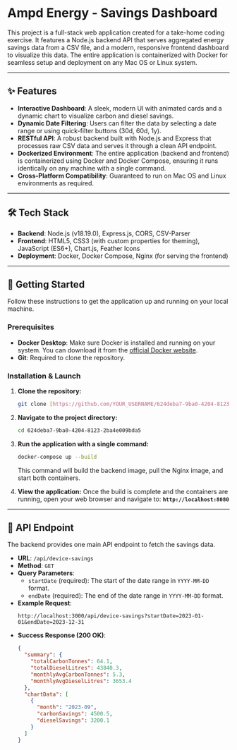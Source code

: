 # Ampd Energy - Savings Dashboard

This project is a full-stack web application created for a take-home coding exercise. It features a Node.js backend API that serves aggregated energy savings data from a CSV file, and a modern, responsive frontend dashboard to visualize this data. The entire application is containerized with Docker for seamless setup and deployment on any Mac OS or Linux system.



---

## ✨ Features

-   **Interactive Dashboard**: A sleek, modern UI with animated cards and a dynamic chart to visualize carbon and diesel savings.
-   **Dynamic Date Filtering**: Users can filter the data by selecting a date range or using quick-filter buttons (30d, 60d, 1y).
-   **RESTful API**: A robust backend built with Node.js and Express that processes raw CSV data and serves it through a clean API endpoint.
-   **Dockerized Environment**: The entire application (backend and frontend) is containerized using Docker and Docker Compose, ensuring it runs identically on any machine with a single command.
-   **Cross-Platform Compatibility**: Guaranteed to run on Mac OS and Linux environments as required.

---

## 🛠️ Tech Stack

-   **Backend**: Node.js (v18.19.0), Express.js, CORS, CSV-Parser
-   **Frontend**: HTML5, CSS3 (with custom properties for theming), JavaScript (ES6+), Chart.js, Feather Icons
-   **Deployment**: Docker, Docker Compose, Nginx (for serving the frontend)

---

## 🚀 Getting Started

Follow these instructions to get the application up and running on your local machine.

### Prerequisites

-   **Docker Desktop**: Make sure Docker is installed and running on your system. You can download it from the [official Docker website](https://www.docker.com/products/docker-desktop/).
-   **Git**: Required to clone the repository.

### Installation & Launch

1.  **Clone the repository:**
    ```bash
    git clone [https://github.com/YOUR_USERNAME/624deba7-9ba0-4204-8123-2ba4e009bda5.git](https://github.com/YOUR_USERNAME/624deba7-9ba0-4204-8123-2ba4e009bda5.git)
    ```

2.  **Navigate to the project directory:**
    ```bash
    cd 624deba7-9ba0-4204-8123-2ba4e009bda5
    ```

3.  **Run the application with a single command:**
    ```bash
    docker-compose up --build
    ```
    This command will build the backend image, pull the Nginx image, and start both containers.

4.  **View the application:**
    Once the build is complete and the containers are running, open your web browser and navigate to:
    **`http://localhost:8080`**

---

## 📝 API Endpoint

The backend provides one main API endpoint to fetch the savings data.

-   **URL**: `/api/device-savings`
-   **Method**: `GET`
-   **Query Parameters**:
    -   `startDate` (required): The start of the date range in `YYYY-MM-DD` format.
    -   `endDate` (required): The end of the date range in `YYYY-MM-DD` format.
-   **Example Request**:
    ```
    http://localhost:3000/api/device-savings?startDate=2023-01-01&endDate=2023-12-31
    ```
-   **Success Response (200 OK)**:
    ```json
    {
      "summary": {
        "totalCarbonTonnes": 64.1,
        "totalDieselLitres": 43840.3,
        "monthlyAvgCarbonTonnes": 5.3,
        "monthlyAvgDieselLitres": 3653.4
      },
      "chartData": [
        {
          "month": "2023-09",
          "carbonSavings": 4500.5,
          "dieselSavings": 3200.1
        }
      ]
    }
    ```
